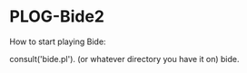 # PLOG-Bide2

How to start playing Bide:

consult('bide.pl'). (or whatever directory you have it on)
bide.
